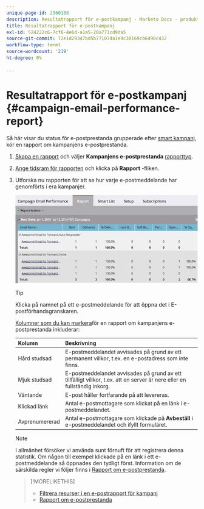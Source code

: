 ```yaml
---
unique-page-id: 2360188
description: Resultatrapport för e-postkampanj - Marketo Docs - produktdokumentation
title: Resultatrapport för e-postkampanj
exl-id: 524222c6-7cf6-4e6d-a1a5-20a771cd9da5
source-git-commit: 72e1d29347bd5b77107da1e9c30169cb6490c432
workflow-type: tm+mt
source-wordcount: '219'
ht-degree: 0%

---
```


# Resultatrapport för e-postkampanj {#campaign-email-performance-report}

Så här visar du status för e-postprestanda grupperade efter [smart kampanj](/help/marketo/product-docs/core-marketo-concepts/smart-campaigns/creating-a-smart-campaign/understanding-batch-and-trigger-smart-campaigns.md), kör en rapport om kampanjens e-postprestanda.

1. [Skapa en rapport](/help/marketo/product-docs/reporting/basic-reporting/creating-reports/create-a-report-in-a-program.md) och väljer **Kampanjens e-postprestanda** [rapporttyp](/help/marketo/product-docs/reporting/basic-reporting/report-types/report-type-overview.md).

1. [Ange tidsram för rapporten](/help/marketo/product-docs/reporting/basic-reporting/editing-reports/change-a-report-time-frame.md) och klicka på **Rapport** -fliken.

1. Utforska nu rapporten för att se hur varje e-postmeddelande har genomförts i era kampanjer.

   ![](assets/image2014-9-16-16-3a19-3a59.png)

   >[!TIP]
   >
   >Klicka på namnet på ett e-postmeddelande för att öppna det i E-postförhandsgranskaren.

   [Kolumner som du kan markera](/help/marketo/product-docs/reporting/basic-reporting/editing-reports/select-report-columns.md)för en rapport om kampanjens e-postprestanda inkluderar:

   | Kolumn | Beskrivning |
   |---|---|
   | Hård studsad | E-postmeddelandet avvisades på grund av ett permanent villkor, t.ex. en e-postadress som inte finns. |
   | Mjuk studsad | E-postmeddelandet avvisades på grund av ett tillfälligt villkor, t.ex. att en server är nere eller en fullständig inkorg. |
   | Väntande | E-post håller fortfarande på att levereras. |
   | Klickad länk | Antal e-postmottagare som klickat på en länk i e-postmeddelandet. |
   | Avprenumererad | Antal e-postmottagare som klickade på **Avbeställ** i e-postmeddelandet och ifyllt formuläret. |

   >[!NOTE]
   >
   >I allmänhet försöker vi använda sunt förnuft för att registrera denna statistik. Om någon till exempel klickade på en länk i ett e-postmeddelande så öppnades den tydligt först. Information om de särskilda regler vi följer finns i [Rapport om e-postprestanda](/help/marketo/product-docs/email-marketing/email-programs/email-program-data/email-performance-report.md).

   >[!MORELIKETHIS]
   >
   >* [Filtrera resurser i en e-postrapport för kampanj](/help/marketo/product-docs/reporting/basic-reporting/report-activity/filter-assets-in-a-campaign-email-reports.md)
   >* [Rapport om e-postprestanda](/help/marketo/product-docs/email-marketing/email-programs/email-program-data/email-performance-report.md)

